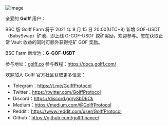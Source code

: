 ![image](https://docs.golff.com/blog/page/45.png)



亲爱的 **Golff** 用户：

BSC 版 Golff Farm 将于 2021 年 9 月 15 日 20:00(UTC+8) 新增 GOF-USDT （BabySwap）矿池，即上线 G-GOF-USDT 挖矿奖励，欢迎参与。您在获取正常 Vault 收益的同时可额外获得挖矿 GOF 奖励。

BSC Farm 新增池：**G-GOF-USDT**

参与地址：[golff.co](https://golff.co/)
参与教程：https://docs.golff.com/



欢迎加入 Golff 官方社区获取更多信息：

- Telegram：https://t.me/GolffProtocol
- Twitter：https://twitter.com/GolffProtocol
- Discord：https://discord.gg/ySbD6Ck
- Medium：https://medium.com/@GolffProtocol
- Reddit：https://www.reddit.com/user/GolffProtocol
- Github：https://github.com/golfffinance/
